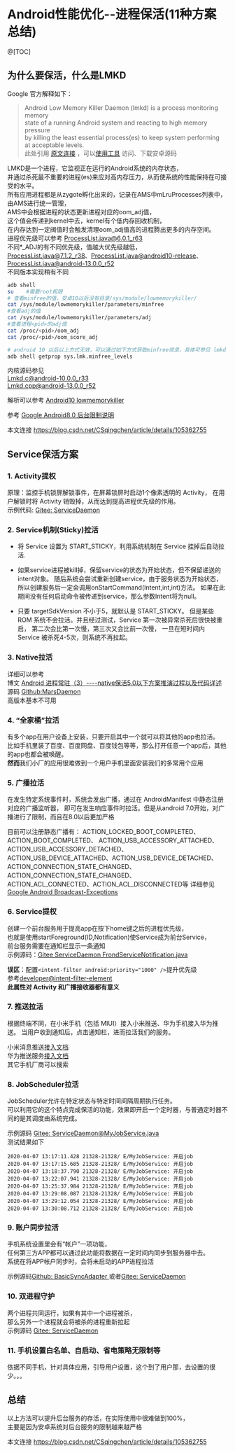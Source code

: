 
# Android性能优化--进程保活(11种方案总结)

@[TOC]

## 为什么要保活，什么是LMKD
Google 官方解释如下：
>Android Low Memory Killer Daemon (lmkd) is a process monitoring memory  
> state of a running Android system and reacting to high memory pressure  
> by killing the least essential process(es) to keep system performing  
> at acceptable levels.  
> 此处引用 [原文连接](https://android.googlesource.com/platform/system/core/+/refs/tags/android-10.0.0_r33/lmkd/) ，可以[使用工具](https://suying555.net/auth/register?code=8ogy) 访问、下载安卓源码



LMKD是一个进程，它监视正在运行的Android系统的内存状态，  
并通过杀死最不重要的进程(es)来应对高内存压力，从而使系统的性能保持在可接受的水平。   
所有应用进程都是从zygote孵化出来的，记录在AMS中mLruProcesses列表中，由AMS进行统一管理，  
AMS中会根据进程的状态更新进程对应的oom_adj值，  
这个值会传递到kernel中去，kernel有个低内存回收机制，  
在内存达到一定阀值时会触发清理oom_adj值高的进程腾出更多的内存空间。  
进程优先级可以参考 [ProcessList.java@6.0.1_r63](https://android.googlesource.com/platform/frameworks/base/+/refs/tags/android-6.0.1_r63/services/core/java/com/android/server/am/ProcessList.java)    
不同*_ADJ的有不同优先级，值越大优先级越低，  
[ProcessList.java@7.1.2_r38](https://android.googlesource.com/platform/frameworks/base/+/refs/tags/android-7.1.2_r38/services/core/java/com/android/server/am/ProcessList.java)、[ProcessList.java@android10-release](https://android.googlesource.com/platform/frameworks/base/+/refs/heads/android10-release/services/core/java/com/android/server/am/ProcessList.java)、[ProcessList.java@android-13.0.0_r52](https://android.googlesource.com/platform/frameworks/base/+/refs/tags/android-13.0.0_r52/services/core/java/com/android/server/am/ProcessList.java)  
不同版本实现稍有不同

```bash
adb shell
su    #需要root权限
# 查看minfree的值，安卓10以后没有目录/sys/module/lowmemorykiller/
cat /sys/module/lowmemorykiller/parameters/minfree
#查看adj的值
cat /sys/module/lowmemorykiller/parameters/adj
#查看进程<pid>的adj值
cat /proc/<pid>/oom_adj
cat /proc/<pid>/oom_score_adj

# android 10 以后以上方式无效，可以通过如下方式获取minfree信息，具体可参见 lmkd 源码分析
adb shell getprop sys.lmk.minfree_levels
```
内核源码参见  
[Lmkd.c@android-10.0.0_r33](https://android.googlesource.com/platform/system/core/+/refs/tags/android-10.0.0_r33/lmkd/)   
[Lmkd.cpp@android-13.0.0_r52](https://android.googlesource.com/platform/system/memory/lmkd/+/refs/tags/android-13.0.0_r52)  

解析可以参考 [Android10 lowmemorykiller](https://blog.csdn.net/zcyxiaxi/article/details/124835750)

参考 [Google Android8.0 后台限制说明](https://developer.android.google.cn/about/versions/oreo/background)

本文连接 <https://blog.csdn.net/CSqingchen/article/details/105362755>

## Service保活方案
### 1. Activity提权
原理：监控手机锁屏解锁事件，在屏幕锁屏时启动1个像素透明的 Activity，
在用户解锁时将 Activity 销毁掉，从而达到提高进程优先级的作用。  
示例代码: [Gitee: ServiceDaemon](https://gitee.com/chenjim/ServiceDaemon/tree/master/app/src/main/java/com/chenjim/daemon/activity)

### 2. Service机制(Sticky)拉活
- 将 Service 设置为 START_STICKY，利用系统机制在 Service 挂掉后自动拉活.  
- 如果service进程被kill掉，保留service的状态为开始状态，但不保留递送的intent对象。
随后系统会尝试重新创建service，由于服务状态为开始状态，
所以创建服务后一定会调用onStartCommand(Intent,int,int)方法。
如果在此期间没有任何启动命令被传递到service，那么参数Intent将为null。

- 只要 targetSdkVersion 不小于5，就默认是 START_STICKY。
但是某些ROM 系统不会拉活。并且经过测试，Service 第一次被异常杀死后很快被重启，
第二次会比第一次慢，第三次又会比前一次慢，
一旦在短时间内 Service 被杀死4-5次，则系统不再拉起。

### 3. Native拉活

详细可以参考  
博文 [Android 进程常驻（3）----native保活5.0以下方案推演过程以及代码详述](https://blog.csdn.net/marswin89/article/details/50899838)   
源码 [Github:MarsDaemon](https://github.com/Marswin/MarsDaemon)  
高版本基本不可用

### 4. “全家桶”拉活
有多个app在用户设备上安装，只要开启其中一个就可以将其他的app也拉活。  
比如手机里装了百度、百度网盘、百度钱包等等，那么打开任意一个app后，其他的app也都会被唤醒。  
**然而**我们小厂的应用很难做到一个用户手机里面安装我们的多常用个应用

### 5. 广播拉活
在发生特定系统事件时，系统会发出广播，通过在 AndroidManifest 中静态注册对应的广播监听器，
即可在发生响应事件时拉活。但是从android 7.0开始，对广播进行了限制，而且在8.0以后更加严格

目前可以注册静态广播有：
ACTION_LOCKED_BOOT_COMPLETED、ACTION_BOOT_COMPLETED、
ACTION_USB_ACCESSORY_ATTACHED、ACTION_USB_ACCESSORY_DETACHED、
ACTION_USB_DEVICE_ATTACHED、ACTION_USB_DEVICE_DETACHED、
ACTION_CONNECTION_STATE_CHANGED、ACTION_CONNECTION_STATE_CHANGED、  
ACTION_ACL_CONNECTED、ACTION_ACL_DISCONNECTED等
详细参见 [Google Android Broadcast-Exceptions](https://developer.android.google.cn/guide/components/broadcast-exceptions.html)


### 6. Service提权
创建一个前台服务用于提高app在按下home键之后的进程优先级，  
也就是使用startForeground(ID,Notification)使Service成为前台Service，  
前台服务需要在通知栏显示一条通知  
示例源码：[Gitee ServiceDaemon FrondServiceNotification.java](https://gitee.com/chenjim/ServiceDaemon/blob/master/app/src/main/java/com/chenjim/daemon/model/FrondServiceNotification.java)

**误区**：配置``<intent-filter android:priority="1000" />``提升优先级  
参考[developer@intent-filter-element](https://developer.android.com/guide/topics/manifest/intent-filter-element.html)  
**此属性对 Activity 和广播接收器都有意义**

### 7. 推送拉活
根据终端不同，在小米手机（包括 MIUI）接入小米推送、华为手机接入华为推送。
当用户收到通知后，点击通知栏，进而拉活我们的服务。

小米消息推送[接入文档](https://dev.mi.com/console/doc/detail?pId=230)   
华为推送服务[接入文档](https://developer.huawei.com/consumer/cn/hms/huawei-pushkit)  
其它手机厂商可以搜索


### 8. JobScheduler拉活
JobScheduler允许在特定状态与特定时间间隔周期执行任务。  
可以利用它的这个特点完成保活的功能，效果即开启一个定时器，与普通定时器不同的是其调度由系统完成。

示例源码 [Gitee: ServiceDaemon@MyJobService.java](https://gitee.com/chenjim/ServiceDaemon/blob/master/app/src/main/java/com/chenjim/daemon/service/MyJobService.java)  
测试结果如下
```
2020-04-07 13:17:11.428 21328-21328/ E/MyJobService: 开启job
2020-04-07 13:17:15.685 21328-21328/ E/MyJobService: 开启job
2020-04-07 13:18:37.790 21328-21328/ E/MyJobService: 开启job
2020-04-07 13:22:07.941 21328-21328/ E/MyJobService: 开启job
2020-04-07 13:25:37.984 21328-21328/ E/MyJobService: 开启job
2020-04-07 13:29:08.087 21328-21328/ E/MyJobService: 开启job
2020-04-07 13:29:12.054 21328-21328/ E/MyJobService: 开启job
2020-04-07 13:30:08.712 21328-21328/ E/MyJobService: 开启job
```
### 9. 账户同步拉活
手机系统设置里会有“帐户”一项功能，  
任何第三方APP都可以通过此功能将数据在一定时间内同步到服务器中去。  
系统在将APP帐户同步时，会将未启动的APP进程拉活

示例源码[Github: BasicSyncAdapter ](https://github.com/googlearchive/android-BasicSyncAdapter) 或者[Gitee: ServiceDaemon ](https://gitee.com/chenjim/ServiceDaemon/tree/master/app/src/main/java/com/chenjim/daemon/account)

### 10. 双进程守护
两个进程共同运行，如果有其中一个进程被杀，  
那么另外一个进程就会将被杀的进程重新拉起  
示例源码 [Gitee: ServiceDaemon ](https://gitee.com/chenjim/ServiceDaemon/tree/master/app/src/main/java/com/chenjim/daemon/service)

### 11. 手机设置白名单、自启动、省电策略无限制等
依据不同手机，针对具体应用，引导用户设置，这个到了用户那，去设置的很少。。。


## 总结
以上方法可以提升后台服务的存活，在实际使用中很难做到100%，  
主要是因为安卓系统对后台服务的限制越来越严格

本文连接 <https://blog.csdn.net/CSqingchen/article/details/105362755>
